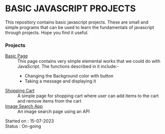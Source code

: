 <h1> BASIC JAVASCRIPT PROJECTS </h1>

This repository contains basic javascript projects. These are small and simple programs that can be used to learn the fundamentals of javascript through projects. Hope you find it useful.

<h3> Projects </h3>
<dl>

<dt><a href="https://github.com/jatulya/JS_basics/tree/main/shopping">Basic Page</a></dt>
<dd> This page contains very simple elemental works that we could do with JavaScript. The functions described in it include:- <br>
    <ul>
        <li> Changing the Background color with button </li>
        <li> Taking a message and displaying it </li>
    </ul>
</dd>
<dt><a href="https://github.com/jatulya/JS_basics/tree/main/shopping">Shopping Cart </a></dt>
<dd> A simple page for shopping cart where user can add items to the cart and remove items from the cart </dd>

<dt><a href="https://github.com/jatulya/JS_basics/tree/main/image-search">Image Search App </a></dt>
<dd> An image search page using an API </dd>
</dl>


Started on : 15-07-2023<br>
Status     : On-going
